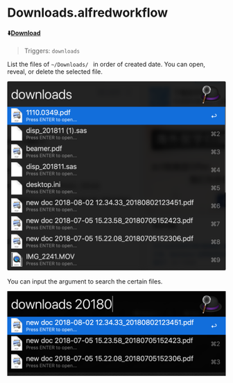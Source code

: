 

# Downloads.alfredworkflow

#### ⬇️[Download](https://github.com/yankai1996/Alfred-Workflows/raw/master/Downloads/Downloads.alfredworkflow)

> Triggers: `downloads`

List the files of `~/Downloads/ ` in order of created date. You can open, reveal, or delete the selected file. 

![downloads01](https://raw.githubusercontent.com/yankai1996/Alfred-Workflows/master/img/downloads01.png)

You can input the argument to search the certain files.

![downloads2](https://raw.githubusercontent.com/yankai1996/Alfred-Workflows/master/img/downloads02.png)